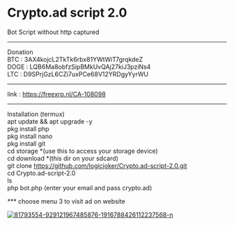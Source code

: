 # Crypto.ad script 2.0
Bot Script without http captured 
*****
Donation<br>
BTC : 3AX4kojcL2TkTk6rbx81YWtWiT7grqkdeZ<br>
DOGE : LQB6Ma8obfzSipBMkUvQAj27kiJ3pziNs4<br>
LTC : D9SPrjGzL6CZi7uxPCe68V12YRDgyYyrWU<br>
*****
link : https://freexrp.nl/CA-108098
*****
Installation (termux)<br>
apt update && apt upgrade -y<br>
pkg install php<br>
pkg install nano<br>
pkg install git<br>
cd storage *(use this to access your storage device) <br>
cd download *(this dir on your sdcard) <br>
git clone https://github.com/logicjoker/Crypto.ad-script-2.0.git<br>
cd Crypto.ad-script-2.0<br>
ls <br>
php bot.php (enter your email and pass crypto.ad) <br> 

*** choose menu 3 to visit ad on website

<a href="https://ibb.co/nmH9JST"><img src="https://i.ibb.co/6w3zC52/81793554-929121967485876-1916788426112237568-n.jpg" alt="81793554-929121967485876-1916788426112237568-n" border="0"></a>
